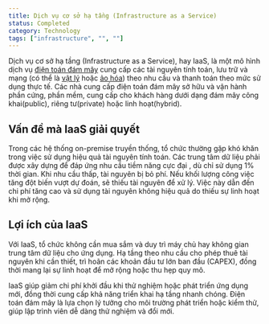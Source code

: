 ```yaml
---
title: Dịch vụ cơ sở hạ tầng (Infrastructure as a Service)
status: Completed
category: Technology
tags: ["infrastructure", "", ""]
---
```


Dịch vụ cơ sở hạ tầng (Infrastructure as a Service), hay IaaS, là một mô hình dịch vụ [điện toán đám mây](/cloud-computing/) cung cấp các tài nguyên tính toán, lưu trữ và mạng (có thể là [vật lý](/bare-metal-machine/) hoặc [ảo hóa](/virtualization/)) theo nhu cầu và thanh toán theo mức sử dụng thực tế. Các nhà cung cấp điện toán đám mây sở hữu và vận hành phần cứng, phần mềm, cung cấp cho khách hàng dưới dạng đám mây công khai(public), riêng tư(private) hoặc linh hoạt(hybrid).

## Vấn đề mà IaaS giải quyết

Trong các hệ thống on-premise truyền thống, tổ chức thường gặp khó khăn trong việc sử dụng hiệu quả tài nguyên tính toán. Các trung tâm dữ liệu phải được xây dựng để đáp ứng nhu cầu tiềm năng cực đại , dù chỉ sử dụng 1% thời gian. Khi nhu cầu thấp, tài nguyên bị bỏ phí. Nếu khối lượng công việc tăng đột biến vượt dự đoán, sẽ thiếu tài nguyên để xử lý. Việc này dẫn đến chi phí tăng cao và sử dụng tài nguyên không hiệu quả do thiếu sự linh hoạt khi mở rộng.

## Lợi ích của IaaS

Với IaaS, tổ chức không cần mua sắm và duy trì máy chủ hay không gian trung tâm dữ liệu cho ứng dụng. Hạ tầng theo nhu cầu cho phép thuê tài nguyên khi cần thiết, trì hoãn các khoản đầu tư lớn ban đầu (CAPEX), đồng thời mang lại sự linh hoạt để mở rộng hoặc thu hẹp quy mô.

IaaS giúp giảm chi phí khởi đầu khi thử nghiệm hoặc phát triển ứng dụng mới, đồng thời cung cấp khả năng triển khai hạ tầng nhanh chóng. Điện toán đám mây là lựa chọn lý tưởng cho môi trường phát triển hoặc kiểm thử, giúp lập trình viên dễ dàng thử nghiệm và đổi mới.
